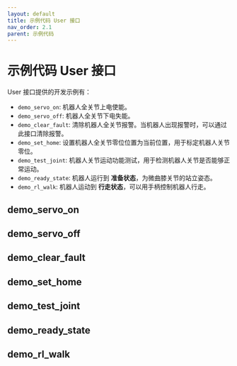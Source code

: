 ```yaml
---
layout: default
title: 示例代码 User 接口
nav_order: 2.1
parent: 示例代码
---
```


# 示例代码 User 接口

User 接口提供的开发示例有：

- `demo_servo_on`: 机器人全关节上电使能。
- `demo_servo_off`: 机器人全关节下电失能。
- `demo_clear_fault`: 清除机器人全关节报警。当机器人出现报警时，可以通过此接口清除报警。
- `demo_set_home`: 设置机器人全关节零位位置为当前位置，用于标定机器人关节零位。
- `demo_test_joint`: 机器人关节运动功能测试，用于检测机器人关节是否能够正常运动。
- `demo_ready_state`: 机器人运行到 **准备状态**，为微曲膝关节的站立姿态。
- `demo_rl_walk`: 机器人运动到 **行走状态**，可以用手柄控制机器人行走。

## demo_servo_on

## demo_servo_off

## demo_clear_fault

## demo_set_home

## demo_test_joint

## demo_ready_state

## demo_rl_walk
